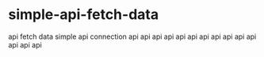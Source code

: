 # simple-api-fetch-data
api fetch data simple
api connection
api api api api api api api api api api api api api api
